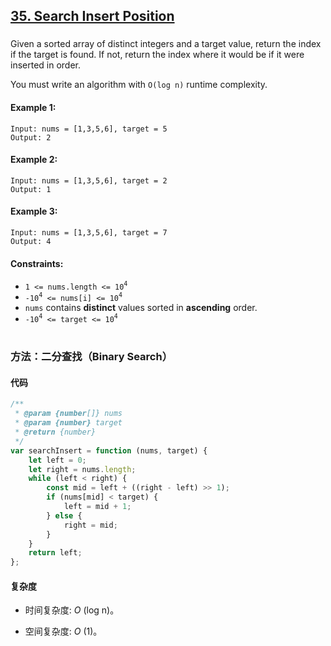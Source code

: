 ## [35. Search Insert Position](https://leetcode.com/problems/search-insert-position/)

###

Given a sorted array of distinct integers and a target value, return the index if the target is found. If not, return the index where it would be if it were inserted in order.

You must write an algorithm with `O(log n)` runtime complexity.

#### Example 1:

```
Input: nums = [1,3,5,6], target = 5
Output: 2
```

#### Example 2:

```
Input: nums = [1,3,5,6], target = 2
Output: 1
```

#### Example 3:

```
Input: nums = [1,3,5,6], target = 7
Output: 4
```

#### Constraints:

-   `1 <= nums.length <= 10`<sup>`4`</sup>
-   `-10`<sup>`4`</sup>` <= nums[i] <= 10`<sup>`4`</sup>
-   `nums` contains **distinct** values sorted in **ascending** order.
-   `-10`<sup>`4`</sup>` <= target <= 10`<sup>`4`</sup>

#

### 方法：二分查找（Binary Search）

#### 代码

```javascript
/**
 * @param {number[]} nums
 * @param {number} target
 * @return {number}
 */
var searchInsert = function (nums, target) {
    let left = 0;
    let right = nums.length;
    while (left < right) {
        const mid = left + ((right - left) >> 1);
        if (nums[mid] < target) {
            left = mid + 1;
        } else {
            right = mid;
        }
    }
    return left;
};
```

#### 复杂度

-   时间复杂度: _O_ (log n)。

-   空间复杂度: _O_ (1)。
